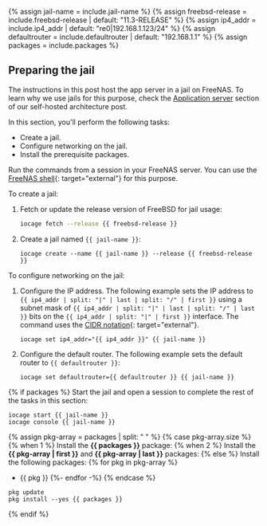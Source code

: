 {% assign jail-name = include.jail-name %}
{% assign freebsd-release = include.freebsd-release | default: "11.3-RELEASE" %}
{% assign ip4_addr = include.ip4_addr | default: "re0|192.168.1.123/24" %}
{% assign defaultrouter = include.defaultrouter | default: "192.168.1.1" %}
{% assign packages = include.packages %}

## Preparing the jail

The instructions in this post host the app server in a jail on FreeNAS. To learn
why we use jails for this purpose, check the
[Application server](/self-hosted-architecture/#application-server) section of
our self-hosted architecture post.

In this section, you'll perform the following tasks:

* Create a jail.
* Configure networking on the jail.
* Install the prerequisite packages.

Run the commands from a session in your FreeNAS server. You can use the
[FreeNAS shell](https://www.ixsystems.com/documentation/freenas/11.2-U4.1/shell.html){: target="external"} for this purpose.

To create a jail:

1. Fetch or update the release version of FreeBSD for jail usage:
   ```sh
   iocage fetch --release {{ freebsd-release }}
   ```
1. Create a jail named `{{ jail-name }}`:
   ```shell
   iocage create --name {{ jail-name }} --release {{ freebsd-release }}
   ```

To configure networking on the jail:

1. Configure the IP address. The following example sets the IP address to
   `{{ ip4_addr | split: "|" | last | split: "/" | first }}` using a subnet mask
   of `{{ ip4_addr | split: "|" | last | split: "/" | last }}` bits on the
   `{{ ip4_addr | split: "|" | first }}` interface. The command uses the
   [CIDR notation](https://en.wikipedia.org/wiki/Classless_Inter-Domain_Routing){: target="external"}.
   ```shell
   iocage set ip4_addr="{{ ip4_addr }}" {{ jail-name }}
   ```
1. Configure the default router. The following example sets the default router
   to `{{ defaultrouter }}`:
   ```shell
   iocage set defaultrouter={{ defaultrouter }} {{ jail-name }}
   ```

{% if packages %}
Start the jail and open a session to complete the rest of the tasks in this
section:

```shell
iocage start {{ jail-name }}
iocage console {{ jail-name }}
```

{% assign pkg-array = packages | split: " " %}
{% case pkg-array.size %}
{% when 1 %}
Install the **{{ packages }}** package:
{% when 2 %}
Install the **{{ pkg-array | first }}** and **{{ pkg-array | last }}** packages:
{% else %}
Install the following packages:
{% for pkg in pkg-array %}
- {{ pkg }}
{%- endfor -%}
{% endcase %}

```shell
pkg update
pkg install --yes {{ packages }}
```
{% endif %}
